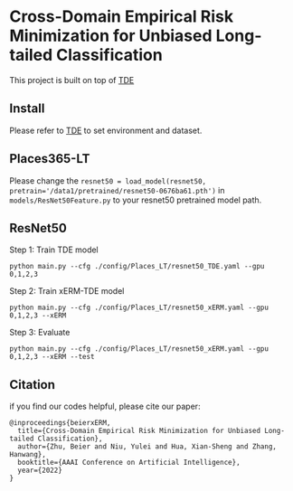 # Cross-Domain Empirical Risk Minimization for Unbiased Long-tailed Classification

This project is built on top of [TDE](https://github.com/KaihuaTang/Long-Tailed-Recognition.pytorch)


## Install

Please refer to [TDE](https://github.com/KaihuaTang/Long-Tailed-Recognition.pytorch) to set environment and dataset.


## Places365-LT
Please change the ```resnet50 = load_model(resnet50, pretrain='/data1/pretrained/resnet50-0676ba61.pth')``` in ```models/ResNet50Feature.py``` to your resnet50 pretrained model path.

## ResNet50

Step 1: Train TDE model

```
python main.py --cfg ./config/Places_LT/resnet50_TDE.yaml --gpu 0,1,2,3
``` 

Step 2: Train xERM-TDE model

```
python main.py --cfg ./config/Places_LT/resnet50_xERM.yaml --gpu 0,1,2,3 --xERM
```

Step 3: Evaluate
```
python main.py --cfg ./config/Places_LT/resnet50_xERM.yaml --gpu 0,1,2,3 --xERM --test
```

## Citation
if you find our codes helpful, please cite our paper:

```
@inproceedings{beierxERM,
  title={Cross-Domain Empirical Risk Minimization for Unbiased Long-tailed Classification},
  author={Zhu, Beier and Niu, Yulei and Hua, Xian-Sheng and Zhang, Hanwang},
  booktitle={AAAI Conference on Artificial Intelligence},
  year={2022}
}
```
